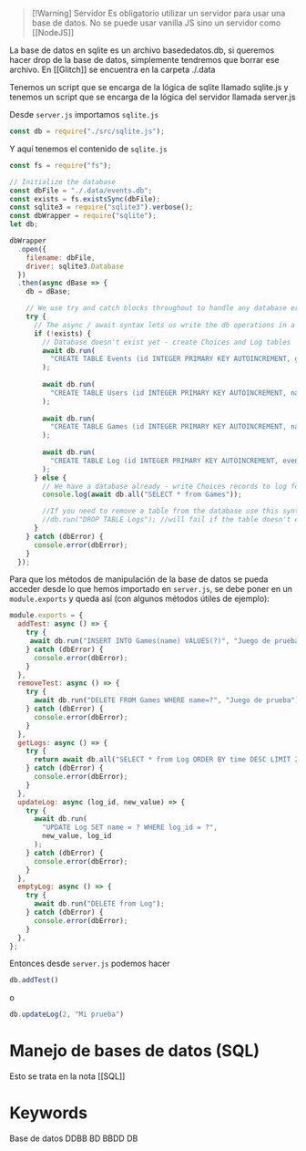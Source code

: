 > [!Warning] Servidor
> Es obligatorio utilizar un servidor para usar una base de datos. No se puede usar vanilla JS sino un servidor como [[NodeJS]]

La base de datos en sqlite es un archivo basededatos.db, si queremos hacer drop de la base de datos, simplemente tendremos que borrar ese archivo. En [[Glitch]] se encuentra en la carpeta ./.data

Tenemos un script que se encarga de la lógica de sqlite llamado sqlite.js y tenemos un script que se encarga de la lógica del servidor llamada server.js

Desde `server.js` importamos `sqlite.js`

```js
const db = require("./src/sqlite.js");
``` 

Y aquí tenemos el contenido de `sqlite.js`

```js 
const fs = require("fs");

// Initialize the database
const dbFile = "./.data/events.db";
const exists = fs.existsSync(dbFile);
const sqlite3 = require("sqlite3").verbose();
const dbWrapper = require("sqlite");
let db;

dbWrapper
  .open({
    filename: dbFile,
    driver: sqlite3.Database
  })
  .then(async dBase => {
    db = dBase;

    // We use try and catch blocks throughout to handle any database errors
    try {
      // The async / await syntax lets us write the db operations in a way that won't block the app
      if (!exists) {
        // Database doesn't exist yet - create Choices and Log tables
        await db.run(
          "CREATE TABLE Events (id INTEGER PRIMARY KEY AUTOINCREMENT, game_id INTEGER FOREIGN KEY, name TEXT)"
        );
        
        await db.run(
          "CREATE TABLE Users (id INTEGER PRIMARY KEY AUTOINCREMENT, name TEXT, email TEXT, pass TEXT)"
        );
        
        await db.run(
          "CREATE TABLE Games (id INTEGER PRIMARY KEY AUTOINCREMENT, name TEXT)"
        );
        
        await db.run(
          "CREATE TABLE Log (id INTEGER PRIMARY KEY AUTOINCREMENT, event_id INTEGER FOREIGN KEY, game_id INTEGER, time STRING)"
        );
      } else {
        // We have a database already - write Choices records to log for info
        console.log(await db.all("SELECT * from Games"));

        //If you need to remove a table from the database use this syntax
        //db.run("DROP TABLE Logs"); //will fail if the table doesn't exist
      }
    } catch (dbError) {
      console.error(dbError);
    }
  });
  ``` 

Para que los métodos de manipulación de la base de datos se pueda acceder desde lo que hemos importado en `server.js`, se debe poner en un `module.exports` y queda así (con algunos métodos útiles de ejemplo):

```js 
module.exports = {
  addTest: async () => {
    try {
     await db.run("INSERT INTO Games(name) VALUES(?)", "Juego de prueba");
    } catch (dbError) {
      console.error(dbError);
    }
  },
  removeTest: async () => {
    try {
      await db.run("DELETE FROM Games WHERE name=?", "Juego de prueba");
    } catch (dbError) {
      console.error(dbError);
    }
  },
  getLogs: async () => {
    try {
      return await db.all("SELECT * from Log ORDER BY time DESC LIMIT 20");
    } catch (dbError) {
      console.error(dbError);
    }
  },
  updateLog: async (log_id, new_value) => {
    try {
      await db.run(
        "UPDATE Log SET name = ? WHERE log_id = ?",
        new_value, log_id
      );
    } catch (dbError) {
      console.error(dbError);
    }
  },
  emptyLog: async () => {
    try {
      await db.run("DELETE from Log");
    } catch (dbError) {
      console.error(dbError);
    }
  },
};
``` 

Entonces desde `server.js` podemos hacer

```js
db.addTest()
```

o
```js 
db.updateLog(2, "Mi prueba")
``` 

# Manejo de bases de datos (SQL)

Esto se trata en la nota [[SQL]]

# Keywords
Base de datos DDBB BD BBDD DB